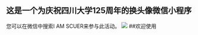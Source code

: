 ## 这是一个为庆祝四川大学125周年的换头像微信小程序
您可以在微信中搜索I AM SCUER来参与此活动。
<img src = 'https://s3.bmp.ovh/imgs/2021/09/165de189da08e9a7.jpg' />
##欢迎使用

